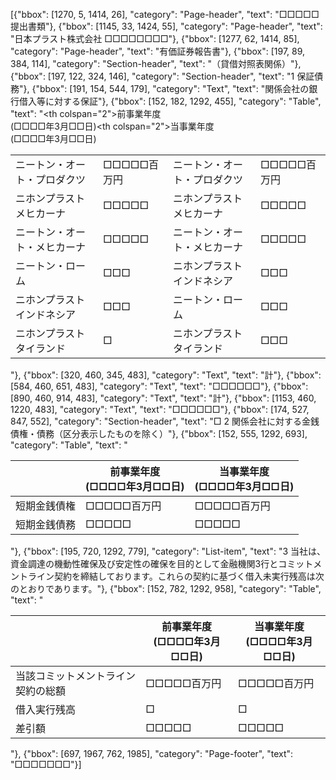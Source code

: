 [{"bbox": [1270, 5, 1414, 26], "category": "Page-header", "text": "□□□□□提出書類"}, {"bbox": [1145, 33, 1424, 55], "category": "Page-header", "text": "日本プラスト株式会社 □□□□□□□□"}, {"bbox": [1277, 62, 1414, 85], "category": "Page-header", "text": "有価証券報告書"}, {"bbox": [197, 89, 384, 114], "category": "Section-header", "text": "（貸借対照表関係）"}, {"bbox": [197, 122, 324, 146], "category": "Section-header", "text": "1 保証債務"}, {"bbox": [191, 154, 544, 179], "category": "Text", "text": "関係会社の銀行借入等に対する保証"}, {"bbox": [152, 182, 1292, 455], "category": "Table", "text": "<table><thead><tr><th colspan=\"2\">前事業年度<br>(□□□□年3月□□日)</th><th colspan=\"2\">当事業年度<br>(□□□□年3月□□日)</th></tr></thead><tbody><tr><td>ニートン・オート・プロダクツ</td><td>□□□□□百万円</td><td>ニートン・オート・プロダクツ</td><td>□□□□□百万円</td></tr><tr><td>ニホンプラストメヒカーナ</td><td>□□□□□</td><td>ニホンプラストメヒカーナ</td><td>□□□□□</td></tr><tr><td>ニートン・オート・メヒカーナ</td><td>□□□□□</td><td>ニートン・オート・メヒカーナ</td><td>□□□□□</td></tr><tr><td>ニートン・ローム</td><td>□□□</td><td>ニホンプラストインドネシア</td><td>□□□</td></tr><tr><td>ニホンプラストインドネシア</td><td>□□□</td><td>ニートン・ローム</td><td>□□□</td></tr><tr><td>ニホンプラストタイランド</td><td>□</td><td>ニホンプラストタイランド</td><td>□□□</td></tr></tbody></table>"}, {"bbox": [320, 460, 345, 483], "category": "Text", "text": "計"}, {"bbox": [584, 460, 651, 483], "category": "Text", "text": "□□□□□□"}, {"bbox": [890, 460, 914, 483], "category": "Text", "text": "計"}, {"bbox": [1153, 460, 1220, 483], "category": "Text", "text": "□□□□□□"}, {"bbox": [174, 527, 847, 552], "category": "Section-header", "text": "□ 2 関係会社に対する金銭債権・債務（区分表示したものを除く）"}, {"bbox": [152, 555, 1292, 693], "category": "Table", "text": "<table><thead><tr><th></th><th>前事業年度<br>(□□□□年3月□□日)</th><th>当事業年度<br>(□□□□年3月□□日)</th></tr></thead><tbody><tr><td>短期金銭債権</td><td>□□□□□百万円</td><td>□□□□□百万円</td></tr><tr><td>短期金銭債務</td><td>□□□□□</td><td>□□□□□</td></tr></tbody></table>"}, {"bbox": [195, 720, 1292, 779], "category": "List-item", "text": "3 当社は、資金調達の機動性確保及び安定性の確保を目的として金融機関3行とコミットメントライン契約を締結しております。これらの契約に基づく借入未実行残高は次のとおりであります。"}, {"bbox": [152, 782, 1292, 958], "category": "Table", "text": "<table><thead><tr><th></th><th>前事業年度<br>(□□□□年3月□□日)</th><th>当事業年度<br>(□□□□年3月□□日)</th></tr></thead><tbody><tr><td>当該コミットメントライン契約の総額</td><td>□□□□□百万円</td><td>□□□□□百万円</td></tr><tr><td>借入実行残高</td><td>□</td><td>□</td></tr><tr><td>差引額</td><td>□□□□□</td><td>□□□□□</td></tr></tbody></table>"}, {"bbox": [697, 1967, 762, 1985], "category": "Page-footer", "text": "□□□□□□□"}]